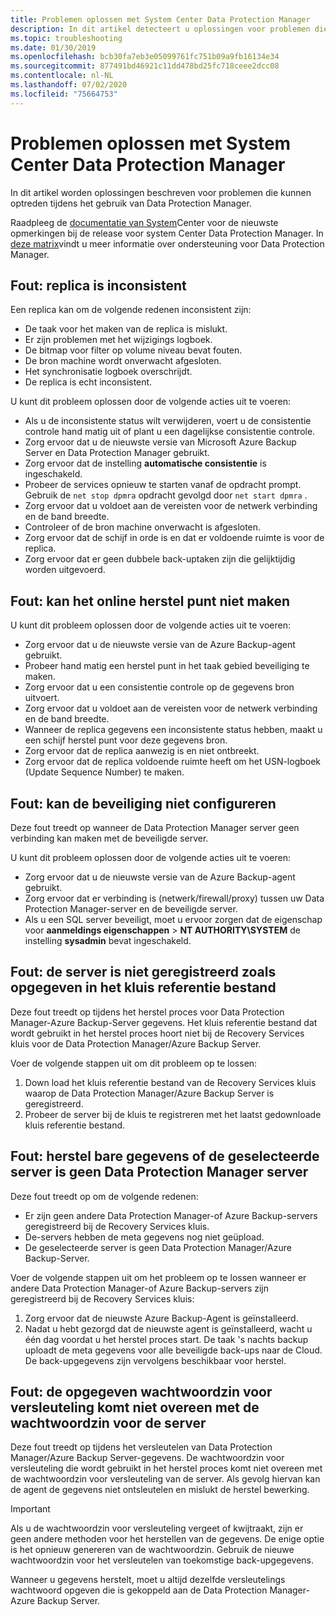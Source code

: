 ```yaml
---
title: Problemen oplossen met System Center Data Protection Manager
description: In dit artikel detecteert u oplossingen voor problemen die kunnen optreden tijdens het gebruik van System Center Data Protection Manager.
ms.topic: troubleshooting
ms.date: 01/30/2019
ms.openlocfilehash: bcb30fa7eb3e05099761fc751b09a9fb16134e34
ms.sourcegitcommit: 877491bd46921c11dd478bd25fc718ceee2dcc08
ms.contentlocale: nl-NL
ms.lasthandoff: 07/02/2020
ms.locfileid: "75664753"
---
```

# <a name="troubleshoot-system-center-data-protection-manager"></a>Problemen oplossen met System Center Data Protection Manager

In dit artikel worden oplossingen beschreven voor problemen die kunnen optreden tijdens het gebruik van Data Protection Manager.

Raadpleeg de [documentatie van System](https://docs.microsoft.com/system-center/dpm/dpm-release-notes?view=sc-dpm-2016)Center voor de nieuwste opmerkingen bij de release voor system Center Data Protection Manager. In [deze matrix](https://docs.microsoft.com/system-center/dpm/dpm-protection-matrix?view=sc-dpm-2016)vindt u meer informatie over ondersteuning voor Data Protection Manager.

## <a name="error-replica-is-inconsistent"></a>Fout: replica is inconsistent

Een replica kan om de volgende redenen inconsistent zijn:

- De taak voor het maken van de replica is mislukt.
- Er zijn problemen met het wijzigings logboek.
- De bitmap voor filter op volume niveau bevat fouten.
- De bron machine wordt onverwacht afgesloten.
- Het synchronisatie logboek overschrijdt.
- De replica is echt inconsistent.

U kunt dit probleem oplossen door de volgende acties uit te voeren:

- Als u de inconsistente status wilt verwijderen, voert u de consistentie controle hand matig uit of plant u een dagelijkse consistentie controle.
- Zorg ervoor dat u de nieuwste versie van Microsoft Azure Backup Server en Data Protection Manager gebruikt.
- Zorg ervoor dat de instelling **automatische consistentie** is ingeschakeld.
- Probeer de services opnieuw te starten vanaf de opdracht prompt. Gebruik de `net stop dpmra` opdracht gevolgd door `net start dpmra` .
- Zorg ervoor dat u voldoet aan de vereisten voor de netwerk verbinding en de band breedte.
- Controleer of de bron machine onverwacht is afgesloten.
- Zorg ervoor dat de schijf in orde is en dat er voldoende ruimte is voor de replica.
- Zorg ervoor dat er geen dubbele back-uptaken zijn die gelijktijdig worden uitgevoerd.

## <a name="error-online-recovery-point-creation-failed"></a>Fout: kan het online herstel punt niet maken

U kunt dit probleem oplossen door de volgende acties uit te voeren:

- Zorg ervoor dat u de nieuwste versie van de Azure Backup-agent gebruikt.
- Probeer hand matig een herstel punt in het taak gebied beveiliging te maken.
- Zorg ervoor dat u een consistentie controle op de gegevens bron uitvoert.
- Zorg ervoor dat u voldoet aan de vereisten voor de netwerk verbinding en de band breedte.
- Wanneer de replica gegevens een inconsistente status hebben, maakt u een schijf herstel punt voor deze gegevens bron.
- Zorg ervoor dat de replica aanwezig is en niet ontbreekt.
- Zorg ervoor dat de replica voldoende ruimte heeft om het USN-logboek (Update Sequence Number) te maken.

## <a name="error-unable-to-configure-protection"></a>Fout: kan de beveiliging niet configureren

Deze fout treedt op wanneer de Data Protection Manager server geen verbinding kan maken met de beveiligde server.

U kunt dit probleem oplossen door de volgende acties uit te voeren:

- Zorg ervoor dat u de nieuwste versie van de Azure Backup-agent gebruikt.
- Zorg ervoor dat er verbinding is (netwerk/firewall/proxy) tussen uw Data Protection Manager-server en de beveiligde server.
- Als u een SQL server beveiligt, moet u ervoor zorgen dat de eigenschap voor **aanmeldings eigenschappen**  >  **NT AUTHORITY\SYSTEM** de instelling **sysadmin** bevat ingeschakeld.

## <a name="error-server-not-registered-as-specified-in-vault-credential-file"></a>Fout: de server is niet geregistreerd zoals opgegeven in het kluis referentie bestand

Deze fout treedt op tijdens het herstel proces voor Data Protection Manager-Azure Backup-Server gegevens. Het kluis referentie bestand dat wordt gebruikt in het herstel proces hoort niet bij de Recovery Services kluis voor de Data Protection Manager/Azure Backup Server.

Voer de volgende stappen uit om dit probleem op te lossen:

1. Down load het kluis referentie bestand van de Recovery Services kluis waarop de Data Protection Manager/Azure Backup Server is geregistreerd.
2. Probeer de server bij de kluis te registreren met het laatst gedownloade kluis referentie bestand.

## <a name="error-no-recoverable-data-or-selected-server-not-a-data-protection-manager-server"></a>Fout: herstel bare gegevens of de geselecteerde server is geen Data Protection Manager server

Deze fout treedt op om de volgende redenen:

- Er zijn geen andere Data Protection Manager-of Azure Backup-servers geregistreerd bij de Recovery Services kluis.
- De-servers hebben de meta gegevens nog niet geüpload.
- De geselecteerde server is geen Data Protection Manager/Azure Backup-Server.

Voer de volgende stappen uit om het probleem op te lossen wanneer er andere Data Protection Manager-of Azure Backup-servers zijn geregistreerd bij de Recovery Services kluis:

1. Zorg ervoor dat de nieuwste Azure Backup-Agent is geïnstalleerd.
2. Nadat u hebt gezorgd dat de nieuwste agent is geïnstalleerd, wacht u één dag voordat u het herstel proces start. De taak 's nachts backup uploadt de meta gegevens voor alle beveiligde back-ups naar de Cloud. De back-upgegevens zijn vervolgens beschikbaar voor herstel.

## <a name="error-provided-encryption-passphrase-doesnt-match-passphrase-for-server"></a>Fout: de opgegeven wachtwoordzin voor versleuteling komt niet overeen met de wachtwoordzin voor de server

Deze fout treedt op tijdens het versleutelen van Data Protection Manager/Azure Backup Server-gegevens. De wachtwoordzin voor versleuteling die wordt gebruikt in het herstel proces komt niet overeen met de wachtwoordzin voor versleuteling van de server. Als gevolg hiervan kan de agent de gegevens niet ontsleutelen en mislukt de herstel bewerking.

> [!IMPORTANT]
> Als u de wachtwoordzin voor versleuteling vergeet of kwijtraakt, zijn er geen andere methoden voor het herstellen van de gegevens. De enige optie is het opnieuw genereren van de wachtwoordzin. Gebruik de nieuwe wachtwoordzin voor het versleutelen van toekomstige back-upgegevens.
>
> Wanneer u gegevens herstelt, moet u altijd dezelfde versleutelings wachtwoord opgeven die is gekoppeld aan de Data Protection Manager-Azure Backup Server.
>
